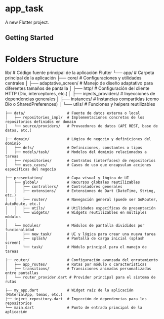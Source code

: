 # app_task

A new Flutter project.

## Getting Started

# Folders Structure
lib/                            # Código fuente principal de la aplicación Flutter
└── app/                        # Carpeta principal de la aplicación
    ├── core/                   # Configuraciones y utilidades centrales
    │   ├── adaptative_screen/  # Manejo de diseño adaptativo para diferentes tamaños de pantalla
    │   ├── http/               # Configuración del cliente HTTP (Dio, interceptores, etc.)
    │   ├── injects_providers/  # Inyecciones de dependencias generales
    │   ├── instances/          # Instancias compartidas (como Dio o SharedPreferences)
    │   └── utils/              # Funciones y helpers reutilizables

    ├── data/                   # Fuente de datos externa o local
    │   ├── repositories_impl/  # Implementaciones concretas de los repositorios definidos en domain
    │   └── source/providers/   # Proveedores de datos (API REST, base de datos, etc.)

    ├── domain/                 # Lógica de negocio y definiciones del dominio
    │   ├── defs/               # Definiciones, constantes o tipos
    │   ├── models/task/        # Modelos del dominio relacionados a tareas
    │   ├── repositories/       # Contratos (interfaces) de repositorios
    │   └── uses_cases/         # Casos de uso que encapsulan acciones específicas del negocio

    ├── presentation/           # Capa visual y lógica de UI
    │   ├── global/             # Recursos globales reutilizables
    │   │   ├── controllers/    # Controladores generales
    │   │   ├── extensions/     # Extensiones de Dart (DateTime, String, etc.)
    │   │   ├── router/         # Navegación general (puede ser GoRouter, AutoRoute, etc.)
    │   │   ├── utils/          # Utilidades específicas de presentación
    │   │   └── widgets/        # Widgets reutilizables en múltiples módulos
    │
    │   └── modules/            # Módulos de pantalla divididos por funcionalidad
    │       ├── new_task/       # UI y lógica para crear una nueva tarea
    │       ├── splash/         # Pantalla de carga inicial (splash screen)
    │       └── task/           # Módulo principal para el manejo de tareas

    ├── router/                 # Configuración avanzada del enrutamiento
    │   ├── app_routes/         # Rutas por módulo o características
    │   ├── transitions/        # Transiciones animadas personalizadas entre pantallas
    │   └── router_provider.dart # Provider principal para el sistema de rutas

    ├── my_app.dart             # Widget raíz de la aplicación (MaterialApp, temas, etc.)
    ├── inject_repository.dart  # Inyección de dependencias para los repositorios
    └── main.dart               # Punto de entrada principal de la aplicación

